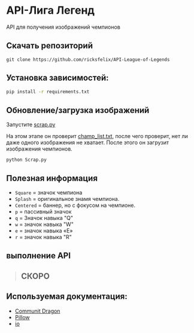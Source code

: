 # API-Лига Легенд
API для получения изображений чемпионов

## Скачать репозиторий
```
git clone https://github.com/ricksfelix/API-League-of-Legends
```

## Установка зависимостей:
``` bash
pip install -r requirements.txt
```
## Обновление/загрузка изображений
Запустите [scrap.py](https://github.com/ricksfelix/API-League-of-Legends/blob/main/scrap.py)

На этом этапе он проверит [champ_list.txt](https://github.com/ricksfelix/API-League-of-Legends/blob/main/champ_list.txt), после чего проверит, нет ли даже одного изображения не хватает. После этого он загрузит изображения чемпионов.


```
python Scrap.py
```
## Полезная информация
- `Square` = значок чемпиона
- `Splash` = оригинальное знамя чемпиона.
- `Centered` = баннер, но с фокусом на чемпионе.
- `p` = пассивный значок
- `q` = Значок навыка "Q"
- `w` = значок навыка "W"
- `e` = значок навыка «E»
- `r` = значок навыка "R"

## выполнение API

> ## **СКОРО**

## Используемая документация:
  - [Communit Dragon](https://www.communitydragon.org/documentation)
  - [Pillow](https://pillow.readthedocs.io/en/stable/reference/Image.html)
  - [io](https://docs.python.org/3/library/io.html#io.BytesIO)